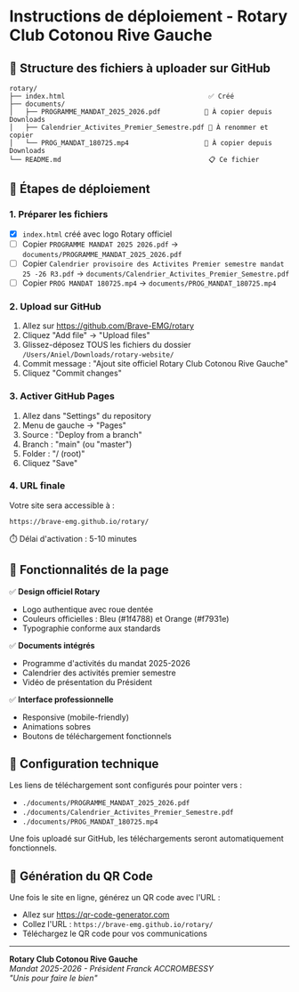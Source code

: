 # Instructions de déploiement - Rotary Club Cotonou Rive Gauche

## 📁 Structure des fichiers à uploader sur GitHub

```
rotary/
├── index.html                                    ✅ Créé
├── documents/
│   ├── PROGRAMME_MANDAT_2025_2026.pdf           📄 À copier depuis Downloads
│   ├── Calendrier_Activites_Premier_Semestre.pdf 📄 À renommer et copier
│   └── PROG_MANDAT_180725.mp4                   🎥 À copier depuis Downloads
└── README.md                                     📋 Ce fichier
```

## 🚀 Étapes de déploiement

### 1. Préparer les fichiers
- [x] `index.html` créé avec logo Rotary officiel
- [ ] Copier `PROGRAMME MANDAT 2025 2026.pdf` → `documents/PROGRAMME_MANDAT_2025_2026.pdf`
- [ ] Copier `Calendrier provisoire des Activites Premier semestre mandat 25 -26 R3.pdf` → `documents/Calendrier_Activites_Premier_Semestre.pdf`
- [ ] Copier `PROG MANDAT 180725.mp4` → `documents/PROG_MANDAT_180725.mp4`

### 2. Upload sur GitHub
1. Allez sur https://github.com/Brave-EMG/rotary
2. Cliquez "Add file" → "Upload files"
3. Glissez-déposez TOUS les fichiers du dossier `/Users/Aniel/Downloads/rotary-website/`
4. Commit message : "Ajout site officiel Rotary Club Cotonou Rive Gauche"
5. Cliquez "Commit changes"

### 3. Activer GitHub Pages
1. Allez dans "Settings" du repository
2. Menu de gauche → "Pages"
3. Source : "Deploy from a branch"
4. Branch : "main" (ou "master")
5. Folder : "/ (root)"
6. Cliquez "Save"

### 4. URL finale
Votre site sera accessible à :
```
https://brave-emg.github.io/rotary/
```

⏱️ Délai d'activation : 5-10 minutes

## 🎯 Fonctionnalités de la page

✅ **Design officiel Rotary**
- Logo authentique avec roue dentée
- Couleurs officielles : Bleu (#1f4788) et Orange (#f7931e)
- Typographie conforme aux standards

✅ **Documents intégrés**
- Programme d'activités du mandat 2025-2026
- Calendrier des activités premier semestre
- Vidéo de présentation du Président

✅ **Interface professionnelle**
- Responsive (mobile-friendly)
- Animations sobres
- Boutons de téléchargement fonctionnels

## 🔧 Configuration technique

Les liens de téléchargement sont configurés pour pointer vers :
- `./documents/PROGRAMME_MANDAT_2025_2026.pdf`
- `./documents/Calendrier_Activites_Premier_Semestre.pdf`
- `./documents/PROG_MANDAT_180725.mp4`

Une fois uploadé sur GitHub, les téléchargements seront automatiquement fonctionnels.

## 📱 Génération du QR Code

Une fois le site en ligne, générez un QR code avec l'URL :
- Allez sur https://qr-code-generator.com
- Collez l'URL : `https://brave-emg.github.io/rotary/`
- Téléchargez le QR code pour vos communications

---

**Rotary Club Cotonou Rive Gauche**  
*Mandat 2025-2026 - Président Franck ACCROMBESSY*  
*"Unis pour faire le bien"*